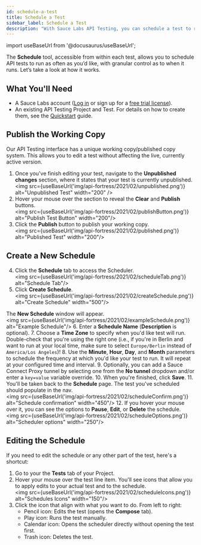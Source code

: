 ```yaml
---
id: schedule-a-test
title: Schedule a Test
sidebar_label: Schedule a Test
description: "With Sauce Labs API Testing, you can schedule a test to run as often as you’d like, with granular control as to when it runs."
---
```


import useBaseUrl from '@docusaurus/useBaseUrl';

The **Schedule** tool, accessible from within each test, allows you to schedule API tests to run as often as you’d like, with granular control as to when it runs. Let’s take a look at how it works.

## What You'll Need

* A Sauce Labs account ([Log in](https://accounts.saucelabs.com/am/XUI/#login/) or sign up for a [free trial license](https://saucelabs.com/sign-up)).
* An existing API Testing Project and Test. For details on how to create them, see the [Quickstart](/api-testing/quickstart/) guide.

## Publish the Working Copy

Our API Testing interface has a unique working copy/published copy system. This allows you to edit a test without affecting the live, currently active version.

1. Once you've finish editing your test, navigate to the **Unpublished changes** section, where it states that your test is currently unpublished.<br/>
<img src={useBaseUrl('img/api-fortress/2021/02/unpublished.png')} alt="Unpublished Test" width="200" />
2. Hover your mouse over the section to reveal the **Clear** and **Publish** buttons.<br/>
<img src={useBaseUrl('img/api-fortress/2021/02/publishButton.png')} alt="Publish Test Button" width="200"/>
3. Click the **Publish** button to publish your working copy.<br/>
<img src={useBaseUrl('img/api-fortress/2021/02/published.png')} alt="Published Test" width="200"/>

## Create a New Schedule

4. Click the **Schedule** tab to access the Scheduler.<br/><img src={useBaseUrl('img/api-fortress/2021/02/scheduleTab.png')} alt="Schedule Tab"/>
5. Click **Create Schedule**.<br/><img src={useBaseUrl('img/api-fortress/2021/02/createSchedule.png')} alt="Create Schedule" width="500"/>

  The **New Schedule** window will appear.<br/><img src={useBaseUrl('img/api-fortress/2021/02/exampleSchedule.png')} alt="Example Schedule"/>
6. Enter a **Schedule Name** (**Description** is optional).
7. Choose a **Time Zone** to specify when you'd like test will run. Double-check that you're using the right one (i.e., if you're in Berlin and want to run at your local time, make sure to select `Europe/Berlin` instead of `America/Los Angeles`)!
8. Use the **Minute**, **Hour**, **Day**, and **Month** parameters to schedule the frequency at which you'd like your test to run. It will repeat at your configured time and interval.
9. Optionally, you can add a Sauce Connect Proxy tunnel by selecting one from the **No tunnel** dropdown and/or enter a `key=value` variable override.
10. When you're finished, click **Save**.
11. You'll be taken back to the **Schedule** page. The test you've scheduled should populate in the nav.<br/><img src={useBaseUrl('img/api-fortress/2021/02/scheduleConfirm.png')} alt="Schedule confirmation" width="450"/>
12. If you hover your mouse over it, you can see the options to **Pause**, **Edit**, or **Delete** the schedule.<br/><img src={useBaseUrl('img/api-fortress/2021/02/scheduleOptions.png')} alt="Scheduler options" width="250"/>

## Editing the Schedule

If you need to edit the schedule or any other part of the test, here's a shortcut:
1. Go to your the **Tests** tab of your Project.
1. Hover your mouse over the test line item. You'll see icons that allow you to apply edits to your actual test and to the schedule.<br/><img src={useBaseUrl('img/api-fortress/2021/02/scheduleIcons.png')} alt="Schedules Icons" width="150"/>
1. Click the icon that align with what you want to do. From left to right:
   * Pencil icon: Edits the test (opens the **Compose** tab).
   * Play icon: Runs the test manually.
   * Calendar icon: Opens the scheduler directly without opening the test first.
   * Trash icon: Deletes the test.

